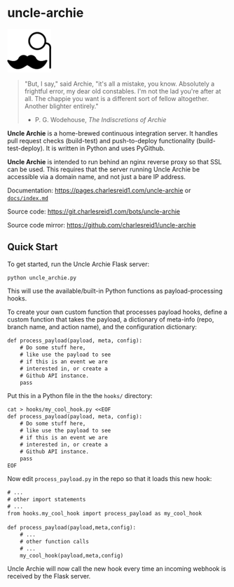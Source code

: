 # uncle-archie

<img src="https://raw.githubusercontent.com/charlesreid1/uncle-archie/master/docs/images/unclearchiebk.svg?sanitize=true" width="100px"/>

> "But, I say," said Archie, "it's all a mistake, you know. Absolutely
> a frightful error, my dear old constables. I'm not the lad you're
> after at all. The chappie you want is a different sort of fellow
> altogether. Another blighter entirely."
> - P. G. Wodehouse, _The Indiscretions of Archie_

**Uncle Archie** is a home-brewed continuous integration server.
It handles pull request checks (build-test) and push-to-deploy 
functionality (build-test-deploy). It is written in Python
and uses PyGithub.

**Uncle Archie** is intended to run behind an nginx reverse proxy
so that SSL can be used. This requires that the server running 
Uncle Archie be accessible via a domain name, and not just a bare 
IP address.

Documentation: <https://pages.charlesreid1.com/uncle-archie> or [`docs/index.md`](docs/index.md)

Source code: <https://git.charlesreid1.com/bots/uncle-archie>

Source code mirror: <https://github.com/charlesreid1/uncle-archie>

## Quick Start

To get started, run the Uncle Archie Flask server:

```
python uncle_archie.py
```

This will use the available/built-in Python functions as
payload-processing hooks.

To create your own custom function that processes payload hooks,
define a custom function that takes the payload, a dictionary
of meta-info (repo, branch name, and action name), and the 
configuration dictionary:

```
def process_payload(payload, meta, config):
    # Do some stuff here, 
    # like use the payload to see
    # if this is an event we are 
    # interested in, or create a 
    # Github API instance.
    pass
```

Put this in a Python file in the the `hooks/` directory:

```
cat > hooks/my_cool_hook.py <<EOF
def process_payload(payload, meta, config):
    # Do some stuff here, 
    # like use the payload to see
    # if this is an event we are 
    # interested in, or create a 
    # Github API instance.
    pass
EOF
```

Now edit `process_payload.py` in the repo so that it loads
this new hook:

```
# ...
# other import statements
# ...
from hooks.my_cool_hook import process_payload as my_cool_hook

def process_payload(payload,meta,config):
    # ...
    # other function calls
    # ...
    my_cool_hook(payload,meta,config)
```

Uncle Archie will now call the new hook every time an incoming webhook
is received by the Flask server.

